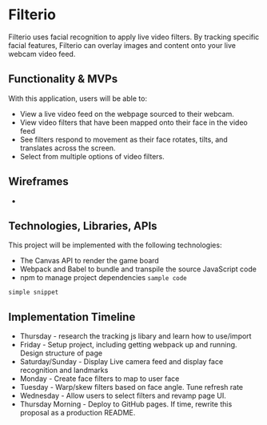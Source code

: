 # Filterio
Filterio uses facial recognition to apply live video filters. By tracking  specific facial features, Filterio can overlay images and content onto your live webcam video feed.


## Functionality & MVPs
With this application, users will be able to:
* View a live video feed on the webpage sourced to their webcam.
* View video filters that have been mapped onto their face in the video feed
* See filters respond to movement as their face rotates, tilts, and translates across the screen.
* Select from multiple options of video filters.

## Wireframes
*

## Technologies, Libraries, APIs
This project will be implemented with the following technologies:

* The Canvas API to render the game board
* Webpack and Babel to bundle and transpile the source JavaScript code
* npm to manage project dependencies
```sample code```

`simple snippet`

## Implementation Timeline
* Thursday - research the tracking js libary and learn how to use/import
* Friday - Setup project, including getting webpack up and running. Design structure of page
* Saturday/Sunday - Display Live camera feed and display face recognition and landmarks
* Monday - Create face filters to map to user face
* Tuesday - Warp/skew filters based on face angle. Tune refresh rate
* Wednesday - Allow users to select filters and revamp page UI. 
* Thursday Morning - Deploy to GitHub pages. If time, rewrite this proposal as a production README.

